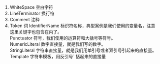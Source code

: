 1. WhiteSpace 空白字符 
2. LineTerminator 换行符
3. Comment 注释
4. Token 词
IdentifierName 标识符名称，典型案例是我们使用的变量名，注意这里关键字也包含在内了。  
Punctuator 符号，我们使用的运算符和大括号等符号。  
NumericLiteral 数字直接量，就是我们写的数字。  
StringLiteral 字符串直接量，就是我们用单引号或者双引号引起来的直接量。  
Template 字符串模板，用反引号` 括起来的直接量
